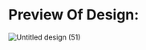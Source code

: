 # Preview Of Design: 

![Untitled design (51)](https://github.com/Vanshpanchal/Android-UI/assets/83567205/a3a0d34c-0059-4ea9-80a3-0dd7623197ae)
